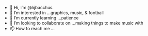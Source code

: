 - 👋 Hi, I’m @hjbacchus
- 👀 I’m interested in ...graphics, music, & football
- 🌱 I’m currently learning ...patience
- 💞️ I’m looking to collaborate on ...making things to make music with
- 📫 How to reach me ...

<!---
hjbacchus/hjbacchus is a ✨ special ✨ repository because its `README.md` (this file) appears on your GitHub profile.
You can click the Preview link to take a look at your changes.
--->

